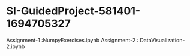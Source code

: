 # SI-GuidedProject-581401-1694705327
Assignment-1 :NumpyExercises.ipynb
Assignment-2 : DataVisualization-2.ipynb

